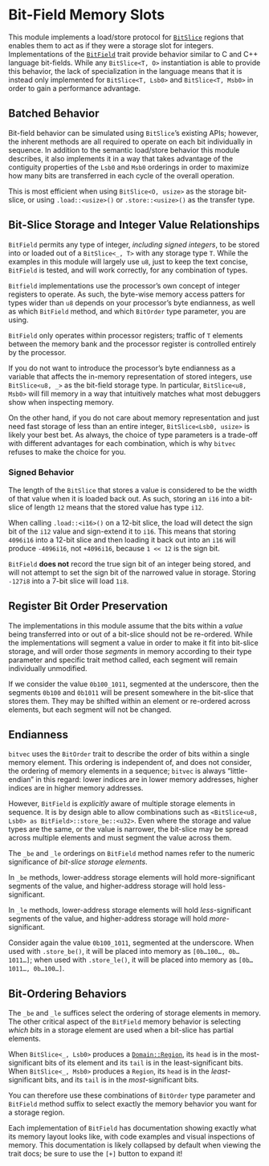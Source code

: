 # Bit-Field Memory Slots

This module implements a load/store protocol for [`BitSlice`] regions that
enables them to act as if they were a storage slot for integers. Implementations
of the [`BitField`] trait provide behavior similar to C and C++ language
bit-fields. While any `BitSlice<T, O>` instantiation is able to provide this
behavior, the lack of specialization in the language means that it is instead
only implemented for `BitSlice<T, Lsb0>` and `BitSlice<T, Msb0>` in order to
gain a performance advantage.

## Batched Behavior

Bit-field behavior can be simulated using `BitSlice`’s existing APIs; however,
the inherent methods are all required to operate on each bit individually in
sequence. In addition to the semantic load/store behavior this module describes,
it also implements it in a way that takes advantage of the contiguity properties
of the `Lsb0` and `Msb0` orderings in order to maximize how many bits are
transferred in each cycle of the overall operation.

This is most efficient when using `BitSlice<O, usize>` as the storage bit-slice,
or using `.load::<usize>()` or `.store::<usize>()` as the transfer type.

## Bit-Slice Storage and Integer Value Relationships

`BitField` permits any type of integer, *including signed integers*, to be
stored into or loaded out of a `BitSlice<_, T>` with any storage type `T`. While
the examples in this module will largely use `u8`, just to keep the text
concise, `BitField` is tested, and will work correctly, for any combination of
types.

`Bitfield` implementations use the processor’s own concept of integer registers
to operate. As such, the byte-wise memory access patters for types wider than
`u8` depends on your processor’s byte endianness, as well as which `BitField`
method, and which `BitOrder` type parameter, you are using.

`BitField` only operates within processor registers; traffic of `T` elements
between the memory bank and the processor register is controlled entirely by the
processor.

If you do not want to introduce the processor’s byte endianness as a variable
that affects the in-memory representation of stored integers, use
`BitSlice<u8, _>` as the bit-field storage type. In particular,
`BitSlice<u8, Msb0>` will fill memory in a way that intuitively matches what
most debuggers show when inspecting memory.

On the other hand, if you do not care about memory representation and just need
fast storage of less than an entire integer, `BitSlice<Lsb0, usize>` is likely
your best bet. As always, the choice of type parameters is a trade-off with
different advantages for each combination, which is why `bitvec` refuses to make
the choice for you.

### Signed Behavior

The length of the `BitSlice` that stores a value is considered to be the width
of that value when it is loaded back out. As such, storing an `i16` into a
bit-slice of length `12` means that the stored value has type `i12`.

When calling `.load::<i16>()` on a 12-bit slice, the load will detect the sign
bit of the `i12` value and sign-extend it to `i16`. This means that storing
`4096i16` into a 12-bit slice and then loading it back out into an `i16` will
produce `-4096i16`, not `+4096i16`, because `1 << 12` is the sign bit.

`BitField` **does not** record the true sign bit of an integer being stored, and
will not attempt to set the sign bit of the narrowed value in storage. Storing
`-127i8` into a 7-bit slice will load `1i8`.

## Register Bit Order Preservation

The implementations in this module assume that the bits within a *value* being
transferred into or out of a bit-slice should not be re-ordered. While the
implementations will segment a value in order to make it fit into bit-slice
storage, and will order those *segments* in memory according to their type
parameter and specific trait method called, each segment will remain
individually unmodified.

If we consider the value `0b100_1011`, segmented at the underscore, then the
segments `0b100` and `0b1011` will be present somewhere in the bit-slice that
stores them. They may be shifted within an element or re-ordered across
elements, but each segment will not be changed.

## Endianness

`bitvec` uses the `BitOrder` trait to describe the order of bits within a single
memory element. This ordering is independent of, and does not consider, the
ordering of memory elements in a sequence; `bitvec` is always “little-endian” in
this regard: lower indices are in lower memory addresses, higher indices are in
higher memory addresses.

However, `BitField` is *explicitly* aware of multiple storage elements in
sequence. It is by design able to allow combinations such as
`<BitSlice<u8, Lsb0> as BitField>::store_be::<u32>`. Even where the storage and
value types are the same, or the value is narrower, the bit-slice may be spread
across multiple elements and must segment the value across them.

The `_be` and `_le` orderings on `BitField` method names refer to the numeric
significance of *bit-slice storage elements*.

In `_be` methods, lower-address storage elements will hold more-significant
segments of the value, and higher-address storage will hold less-significant.

In `_le` methods, lower-address storage elements will hold *less*-significant
segments of the value, and higher-address storage will hold *more*-significant.

Consider again the value `0b100_1011`, segmented at the underscore. When used
with `.store_be()`, it will be placed into memory as `[0b…100…, 0b…1011…]`; when
used with `.store_le()`, it will be placed into memory as `[0b…1011…, 0b…100…]`.

## Bit-Ordering Behaviors

The `_be` and `_le` suffices select the ordering of storage elements in memory.
The other critical aspect of the `BitField` memory behavior is selecting
*which bits* in a storage element are used when a bit-slice has partial
elements.

When `BitSlice<_, Lsb0>` produces a [`Domain::Region`], its `head` is in the
most-significant bits of its element and its `tail` is in the least-significant
bits. When `BitSlice<_, Msb0>` produces a `Region`, its `head` is in the
*least*-significant bits, and its `tail` is in the *most*-significant bits.

You can therefore use these combinations of `BitOrder` type parameter and
`BitField` method suffix to select exactly the memory behavior you want for a
storage region.

Each implementation of `BitField` has documentation showing exactly what its
memory layout looks like, with code examples and visual inspections of memory.
This documentation is likely collapsed by default when viewing the trait docs;
be sure to use the `[+]` button to expand it!

[`BitField`]: self::BitField
[`BitSlice`]: crate::slice::BitSlice
[`Domain::Region`]: crate::domain::Domain::Region
